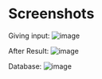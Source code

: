 # Screenshots
Giving input: 
![image](https://github.com/FarhanHamim/Coupon_Validation/assets/65287208/9d0ae40a-0923-4861-a7b0-c803c47e2e70)

After Result:
![image](https://github.com/FarhanHamim/Coupon_Validation/assets/65287208/615c9032-4e35-475a-9219-2c282d9e0817)

Database:
![image](https://github.com/FarhanHamim/Coupon_Validation/assets/65287208/167b8f4e-671d-4a49-ab3a-5766ea66c32f)


